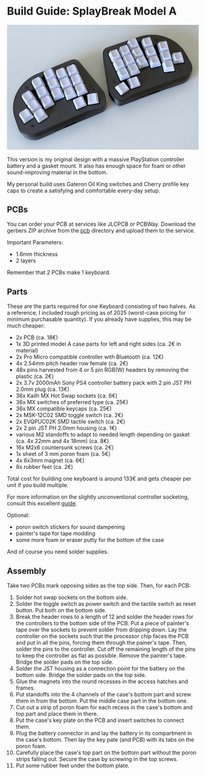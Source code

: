# Build Guide: SplayBreak Model A

![Model A](/images/splaybreak_model_a.jpg)

This version is my original design with a massive PlayStation controller battery and a gasket mount. It also has enough space for foam or other sound-improving material in the bottom.

My personal build uses Gateron Oil King switches and Cherry profile key caps to create a satisfying and comfortable every-day setup.

## PCBs

You can order your PCB at services like JLCPCB or PCBWay. Download the gerbers ZIP archive from the [pcb](./pcb/) directory and upload them to the service.

Important Parameters:

- 1.6mm thickness
- 2 layers

Remember that 2 PCBs make 1 keyboard.

## Parts

These are the parts required for one Keyboard consisting of two halves. As a reference, I included rough pricing as of 2025 (worst-case pricing for minimum purchasable quantity). If you already have supplies, this may be much cheaper:

- 2x PCB (ca. 18€)
- 1x 3D printed model A case parts for left and right sides (ca. 2€ in material)
- 2x Pro Micro compatible controller with Bluetooth (ca. 12€)
- 4x 2.54mm pitch header row female (ca. 2€)
- 48x pins harvested from 4 or 5 pin RGB(W) headers by removing the plastic (ca. 2€)
- 2x 3.7v 2000mAh Sony PS4 controller battery pack with 2 pin JST PH 2.0mm plug (ca. 13€)
- 36x Kailh MX Hot Swap sockets (ca. 6€)
- 36x MX switches of preferred type (ca. 25€)
- 36x MX compatible keycaps (ca. 25€)
- 2x MSK-12C02 SMD toggle switch (ca. 2€)
- 2x EVQPUC02K SMD tactile switch (ca. 2€)
- 2x 2 pin JST PH 2.0mm housing (ca. 1€)
- various M2 standoffs to adapt to needed length depending on gasket (ca. 4x 22mm and 4x 18mm) (ca. 8€)
- 16x M2x6 countersunk screws (ca. 2€)
- 1x sheet of 3 mm poron foam (ca. 5€)
- 4x 6x3mm magnet (ca. 6€)
- 8x rubber feet (ca. 2€)

Total cost for building one keyboard is around 133€ and gets cheaper per unit if you build multiple.

For more information on the slightly unconventional controller socketing, consult this excellent [guide](https://github.com/joric/nrfmicro/wiki/Sockets#machine-pin-socket).

Optional:

- poron switch stickers for sound dampening
- painter's tape for tape modding
- some more foam or eraser putty for the bottom of the case

And of course you need solder supplies.

## Assembly

Take two PCBs mark opposing sides as the top side. Then, for each PCB:

1. Solder hot swap sockets on the bottom side.
2. Solder the toggle switch as power switch and the tactile switch as reset button. Put both on the bottom side.
3. Break the header rows to a length of 12 and solder the header rows for the controllers to the bottom side of the PCB. Put a piece of painter's tape over the sockets to prevent solder from dripping down. Lay the controller on the sockets such that the processor chip faces the PCB and put in all the pins, forcing them through the painer's tape. Then, solder the pins to the controller. Cut off the remaining length of the pins to keep the controller as flat as possible. Remove the painter's tape. Bridge the solder pads on the top side.
4. Solder the JST housing as a connection point for the battery on the bottom side. Bridge the solder pads on the top side.
5. Glue the magnets into the round recesses in the access hatches and frames.
6. Put standoffs into the 4 channels of the case's bottom part and screw them in from the bottom. Put the middle case part in the bottom one.
7. Cut out a strip of poron foam for each recess in the case's bottom and top part and place them in there.
8. Put the case's key plate on the PCB and insert switches to connect them.
9. Plug the battery connector in and lay the battery in its compartment in the case's bottom. Then lay the key pate (and PCB) with its tabs on the poron foam.
10. Carefully place the case's top part on the bottom part without the poron strips falling out. Secure the case by screwing in the top screws.
11. Put some rubber feet under the bottom plate.
